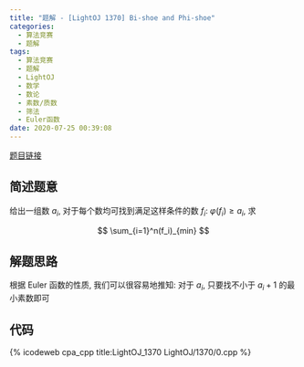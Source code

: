 ```yaml
---
title: "题解 - [LightOJ 1370] Bi-shoe and Phi-shoe"
categories:
  - 算法竞赛
  - 题解
tags:
  - 算法竞赛
  - 题解
  - LightOJ
  - 数学
  - 数论
  - 素数/质数
  - 筛法
  - Euler函数
date: 2020-07-25 00:39:08
---
```


[题目链接](https://vjudge.net/problem/LightOJ-1341/origin)

<!-- more -->

## 简述题意

给出一组数 $a_i$, 对于每个数均可找到满足这样条件的数 $f_i$: $\varphi(f_i)\geqslant a_i$, 求

$$
\sum_{i=1}^n(f_i)_{min}
$$

## 解题思路

根据 Euler 函数的性质, 我们可以很容易地推知: 对于 $a_i$, 只要找不小于 $a_i+1$ 的最小素数即可

## 代码

{% icodeweb cpa_cpp title:LightOJ_1370 LightOJ/1370/0.cpp %}
